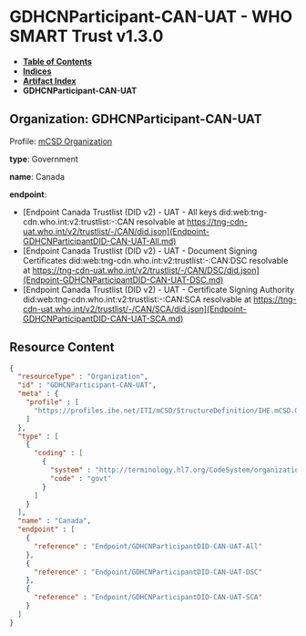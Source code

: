 # GDHCNParticipant-CAN-UAT - WHO SMART Trust v1.3.0

* [**Table of Contents**](toc.md)
* [**Indices**](indices.md)
* [**Artifact Index**](artifacts.md)
* **GDHCNParticipant-CAN-UAT**

## Organization: GDHCNParticipant-CAN-UAT

Profile: [mCSD Organization](https://profiles.ihe.net/ITI/mCSD/4.0.0/StructureDefinition-IHE.mCSD.Organization.html)

**type**: Government

**name**: Canada

**endpoint**: 

* [Endpoint Canada Trustlist (DID v2) - UAT - All keys did:web:tng-cdn.who.int:v2:trustlist:-:CAN resolvable at https://tng-cdn-uat.who.int/v2/trustlist/-/CAN/did.json](Endpoint-GDHCNParticipantDID-CAN-UAT-All.md)
* [Endpoint Canada Trustlist (DID v2) - UAT - Document Signing Certificates did:web:tng-cdn.who.int:v2:trustlist:-:CAN:DSC resolvable at https://tng-cdn-uat.who.int/v2/trustlist/-/CAN/DSC/did.json](Endpoint-GDHCNParticipantDID-CAN-UAT-DSC.md)
* [Endpoint Canada Trustlist (DID v2) - UAT - Certificate Signing Authority did:web:tng-cdn.who.int:v2:trustlist:-:CAN:SCA resolvable at https://tng-cdn-uat.who.int/v2/trustlist/-/CAN/SCA/did.json](Endpoint-GDHCNParticipantDID-CAN-UAT-SCA.md)



## Resource Content

```json
{
  "resourceType" : "Organization",
  "id" : "GDHCNParticipant-CAN-UAT",
  "meta" : {
    "profile" : [
      "https://profiles.ihe.net/ITI/mCSD/StructureDefinition/IHE.mCSD.Organization"
    ]
  },
  "type" : [
    {
      "coding" : [
        {
          "system" : "http://terminology.hl7.org/CodeSystem/organization-type",
          "code" : "govt"
        }
      ]
    }
  ],
  "name" : "Canada",
  "endpoint" : [
    {
      "reference" : "Endpoint/GDHCNParticipantDID-CAN-UAT-All"
    },
    {
      "reference" : "Endpoint/GDHCNParticipantDID-CAN-UAT-DSC"
    },
    {
      "reference" : "Endpoint/GDHCNParticipantDID-CAN-UAT-SCA"
    }
  ]
}

```
